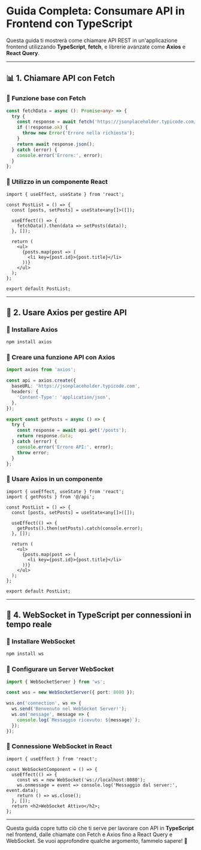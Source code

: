 # Guida Completa: Consumare API in Frontend con TypeScript

Questa guida ti mostrerà come chiamare API REST in un'applicazione frontend utilizzando **TypeScript**, **fetch**, e librerie avanzate come **Axios** e **React Query**.

---

## 📊 1. Chiamare API con Fetch

### 🔹 Funzione base con Fetch
```ts
const fetchData = async (): Promise<any> => {
  try {
    const response = await fetch('https://jsonplaceholder.typicode.com/posts');
    if (!response.ok) {
      throw new Error('Errore nella richiesta');
    }
    return await response.json();
  } catch (error) {
    console.error('Errore:', error);
  }
};
```

### 🔹 Utilizzo in un componente React
```tsx
import { useEffect, useState } from 'react';

const PostList = () => {
  const [posts, setPosts] = useState<any[]>([]);

  useEffect(() => {
    fetchData().then(data => setPosts(data));
  }, []);

  return (
    <ul>
      {posts.map(post => (
        <li key={post.id}>{post.title}</li>
      ))}
    </ul>
  );
};

export default PostList;
```

---

## 🚀 2. Usare Axios per gestire API

### 🔹 Installare Axios
```sh
npm install axios
```

### 🔹 Creare una funzione API con Axios
```ts
import axios from 'axios';

const api = axios.create({
  baseURL: 'https://jsonplaceholder.typicode.com',
  headers: {
    'Content-Type': 'application/json',
  },
});

export const getPosts = async () => {
  try {
    const response = await api.get('/posts');
    return response.data;
  } catch (error) {
    console.error('Errore API:', error);
    throw error;
  }
};
```

### 🔹 Usare Axios in un componente
```tsx
import { useEffect, useState } from 'react';
import { getPosts } from '@/api';

const PostList = () => {
  const [posts, setPosts] = useState<any[]>([]);

  useEffect(() => {
    getPosts().then(setPosts).catch(console.error);
  }, []);

  return (
    <ul>
      {posts.map(post => (
        <li key={post.id}>{post.title}</li>
      ))}
    </ul>
  );
};

export default PostList;
```

---

## 🌟 4. WebSocket in TypeScript per connessioni in tempo reale

### 🔹 Installare WebSocket
```sh
npm install ws
```

### 🔹 Configurare un Server WebSocket
```ts
import { WebSocketServer } from 'ws';

const wss = new WebSocketServer({ port: 8080 });

wss.on('connection', ws => {
  ws.send('Benvenuto nel WebSocket Server!');
  ws.on('message', message => {
    console.log(`Messaggio ricevuto: ${message}`);
  });
});
```

### 🔹 Connessione WebSocket in React
```tsx
import { useEffect } from 'react';

const WebSocketComponent = () => {
  useEffect(() => {
    const ws = new WebSocket('ws://localhost:8080');
    ws.onmessage = event => console.log('Messaggio dal server:', event.data);
    return () => ws.close();
  }, []);
  return <h2>WebSocket Attivo</h2>;
};
```

---

Questa guida copre tutto ciò che ti serve per lavorare con API in **TypeScript** nel frontend, dalle chiamate con Fetch e Axios fino a React Query e WebSocket. Se vuoi approfondire qualche argomento, fammelo sapere! 🚀

